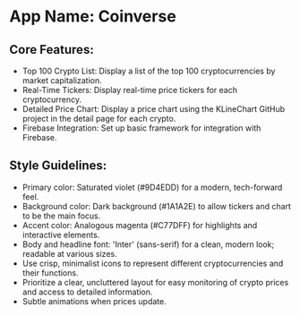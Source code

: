 # **App Name**: Coinverse

## Core Features:

- Top 100 Crypto List: Display a list of the top 100 cryptocurrencies by market capitalization.
- Real-Time Tickers: Display real-time price tickers for each cryptocurrency.
- Detailed Price Chart: Display a price chart using the KLineChart GitHub project in the detail page for each crypto.
- Firebase Integration: Set up basic framework for integration with Firebase.

## Style Guidelines:

- Primary color: Saturated violet (#9D4EDD) for a modern, tech-forward feel.
- Background color: Dark background (#1A1A2E) to allow tickers and chart to be the main focus.
- Accent color: Analogous magenta (#C77DFF) for highlights and interactive elements.
- Body and headline font: 'Inter' (sans-serif) for a clean, modern look; readable at various sizes.
- Use crisp, minimalist icons to represent different cryptocurrencies and their functions.
- Prioritize a clear, uncluttered layout for easy monitoring of crypto prices and access to detailed information.
- Subtle animations when prices update.